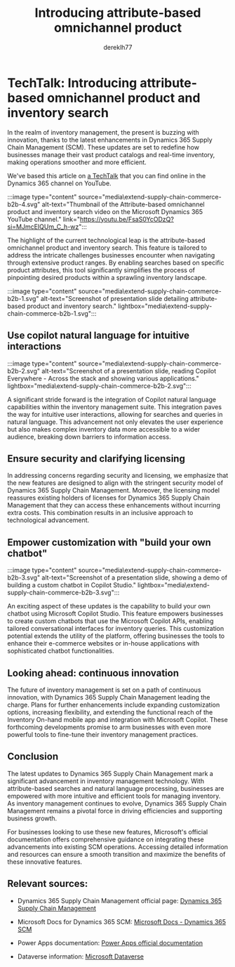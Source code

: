 ﻿---
title: Introducing attribute-based omnichannel product
description: Summary of TechTalk video that talks about attribute-based omnichannel product and inventory search with Copilot. The TechTalk also covers security aspects and customization.
author: dereklh77
ms.author: edupont
ms.topic: article
ms.date: 04/16/2024
ai-usage: ai-assisted
---

# TechTalk: Introducing attribute-based omnichannel product and inventory search 

In the realm of inventory management, the present is buzzing with innovation, thanks to the latest enhancements in Dynamics 365 Supply Chain Management (SCM). These updates are set to redefine how businesses manage their vast product catalogs and real-time inventory, making operations smoother and more efficient.

We've based this article on [a TechTalk](https://youtu.be/FsaS0YcODzQ?si=MJmcEIQUm_C_h-wz) that you can find online in the Dynamics 365 channel on YouTube.

:::image type="content" source="media\extend-supply-chain-commerce-b2b-4.svg" alt-text="Thumbnail of the Attribute-based omnichannel product and inventory search video on the Microsoft Dynamics 365 YouTube channel." link="https://youtu.be/FsaS0YcODzQ?si=MJmcEIQUm_C_h-wz":::

The highlight of the current technological leap is the attribute-based omnichannel product and inventory search. This feature is tailored to address the intricate challenges businesses encounter when navigating through extensive product ranges. By enabling searches based on specific product attributes, this tool significantly simplifies the process of pinpointing desired products within a sprawling inventory landscape.

:::image type="content" source="media\extend-supply-chain-commerce-b2b-1.svg" alt-text="Screenshot of presentation slide detailing attribute-based product and inventory search." lightbox="media\extend-supply-chain-commerce-b2b-1.svg":::

## Use copilot natural language for intuitive interactions

:::image type="content" source="media\extend-supply-chain-commerce-b2b-2.svg" alt-text="Screenshot of a presentation slide, reading Copilot Everywhere - Across the stack and showing various applications." lightbox="media\extend-supply-chain-commerce-b2b-2.svg":::

A significant stride forward is the integration of Copilot natural language capabilities within the inventory management suite. This integration paves the way for intuitive user interactions, allowing for searches and queries in natural language. This advancement not only elevates the user experience but also makes complex inventory data more accessible to a wider audience, breaking down barriers to information access.

## Ensure security and clarifying licensing

In addressing concerns regarding security and licensing, we emphasize that the new features are designed to align with the stringent security model of Dynamics 365 Supply Chain Management. Moreover, the licensing model reassures existing holders of licenses for Dynamics 365 Supply Chain Management that they can access these enhancements without incurring extra costs. This combination results in an inclusive approach to technological advancement.

## Empower customization with "build your own chatbot"

:::image type="content" source="media\extend-supply-chain-commerce-b2b-3.svg" alt-text="Screenshot of a presentation slide, showing a demo of building a custom chatbot in Copilot Studio." lightbox="media\extend-supply-chain-commerce-b2b-3.svg":::

An exciting aspect of these updates is the capability to build your own chatbot using Microsoft Copilot Studio. This feature empowers businesses to create custom chatbots that use the Microsoft Copilot APIs, enabling tailored conversational interfaces for inventory queries. This customization potential extends the utility of the platform, offering businesses the tools to enhance their e-commerce websites or in-house applications with sophisticated chatbot functionalities.

## Looking ahead: continuous innovation

The future of inventory management is set on a path of continuous innovation, with Dynamics 365 Supply Chain Management leading the charge. Plans for further enhancements include expanding customization options, increasing flexibility, and extending the functional reach of the Inventory On-hand mobile app and integration with Microsoft Copilot. These forthcoming developments promise to arm businesses with even more powerful tools to fine-tune their inventory management practices.

## Conclusion

The latest updates to Dynamics 365 Supply Chain Management mark a significant advancement in inventory management technology. With attribute-based searches and natural language processing, businesses are empowered with more intuitive and efficient tools for managing inventory. As inventory management continues to evolve, Dynamics 365 Supply Chain Management remains a pivotal force in driving efficiencies and supporting business growth.

For businesses looking to use these new features, Microsoft's official documentation offers comprehensive guidance on integrating these advancements into existing SCM operations. Accessing detailed information and resources can ensure a smooth transition and maximize the benefits of these innovative features.

## Relevant sources:

- Dynamics 365 Supply Chain Management official page: [Dynamics 365 Supply Chain Management](https://www.microsoft.com/dynamics-365/products/supply-chain-management)

- Microsoft Docs for Dynamics 365 SCM: [Microsoft Docs - Dynamics 365 SCM](/dynamics365/supply-chain/)

- Power Apps documentation: [Power Apps official documentation](/power-apps/)

- Dataverse information: [Microsoft Dataverse](/power-apps/maker/data-platform/data-platform-intro)
